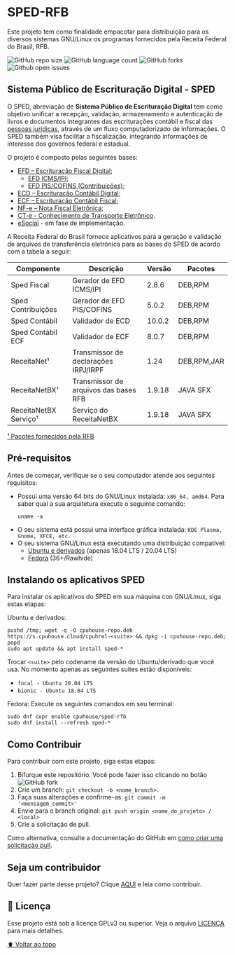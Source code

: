 # SPED-RFB

Este projeto tem como finalidade empacotar para distribuição para os diversos sistemas GNU/Linux os programas fornecidos pela Receita Federal do Brasil, RFB.

![GitHub repo size](https://img.shields.io/github/repo-size/cpuhouse/sped-rfb?style=for-the-badge)
![GitHub language count](https://img.shields.io/github/languages/count/cpuhouse/sped-rfb?style=for-the-badge)
![GitHub forks](https://img.shields.io/github/forks/cpuhouse/sped-rfb?style=for-the-badge)
![Github open issues](https://img.shields.io/github/issues/cpuhouse/sped-rfb?style=for-the-badge)
## Sistema Público de Escrituração Digital - SPED

O SPED, abreviação de **Sistema Público de Escrituração Digital** tem como objetivo unificar a recepção, validação, armazenamento e autenticação de livros e documentos integrantes das escriturações contábil e fiscal das [pessoas jurídicas](https://pt.wikipedia.org/wiki/Pessoas_jur%C3%ADdicas "Pessoas jurídicas"), através de um fluxo computadorizado de informações. O SPED também visa facilitar a fiscalização, integrando informações de interesse dos governos federal e estadual.

O projeto é composto pelas seguintes bases:

- [EFD – Escrituração Fiscal Digital]();
	- [EFD ICMS/IPI]();
	- [EFD PIS/COFINS (Contribuições)]();
- [ECD – Escrituração Contábil Digital]();
- [ECF – Escrituração Contábil Fiscal]();
- [NF-e – Nota Fiscal Eletrônica]();
- [CT-e - Conhecimento de Transporte Eletrônico]().
- [eSocial]() - em fase de implementação.

A Receita Federal do Brasil fornece aplicativos para a geração e validação de arquivos de transferência eletrônica para as bases do SPED de acordo com a tabela a seguir:

|Componente           |Descrição                            |Versão   |Pacotes      |
|---------------------|-------------------------------------|---------|-------------|
|Sped Fiscal          |Gerador de EFD ICMS/IPI              | 2.8.6   |DEB,RPM      |
|Sped Contribuições   |Gerador de EFD PIS/COFINS            | 5.0.2   |DEB,RPM      |
|Sped Contábil        |Validador de ECD                     | 10.0.2  |DEB,RPM      |
|Sped Contábil ECF    |Validador de ECF                     | 8.0.7   |DEB,RPM      |
|ReceitaNet¹          |Transmissor de declarações IRPJ/IRPF | 1.24    |DEB,RPM,JAR  |
|ReceitaNetBX¹        |Transmissor de arquivos das bases RFB| 1.9.18  |JAVA SFX     |
|ReceitaNetBX Serviço¹|Serviço do ReceitaNetBX              | 1.9.18  |JAVA SFX     |

[¹ Pacotes fornecidos pela RFB](https://www.gov.br/receitafederal/pt-br/centrais-de-conteudo/download/receitanet)

## Pré-requisitos

Antes de começar, verifique se o seu computador atende aos seguintes requisitos:
* Possui uma versão 64 bits do GNU/Linux instalada: `x86_64, amd64`. Para saber qual a sua arquitetura execute o seguinte comando:
	```
	uname -a
	```
* O seu sistema está possui uma interface gráfica instalada: `KDE Plasma, Gnome, XFCE, etc.` 
* O seu sistema GNU/Linux está executando uma distribuição compatível:
	* [Ubuntu e derivados](https://ubuntu.com) (apenas 18.04 LTS / 20.04 LTS)
	* [Fedora](https://getfedora.org) (36+/Rawhide)
<!--
	* [Debian](https://debian.org)(apenas instalação manual de pacotes - não testado)
	* [Rocky Linux](https://rockylinux.org)(ainda não suportado)
	* [Alma Linux](https://almalinux.org)(ainda não suportado)
	* [CentOS Stream](https://centos.org)(ainda não suportado)
	* [Oracle Linux (OL)](https://www.oracle.com/br/linux/)(ainda não suportado)
	* [Amazon Linux (AL)](https://aws.amazon.com/amazon-linux/)(ainda não suportado)
	* [Red Hat Enterprise Linux (RHEL)](https://www.redhat.com/pt-br/technologies/linux-platforms/enterprise-linux)(ainda não suportado)

ou
* O seu sistema suporta AppImage (ainda não implementado)
* O seu sistema suporta Flatpak (ainda não implementado)
-->

## Instalando os aplicativos SPED
Para instalar os aplicativos do SPED em sua máquina con GNU/Linux, siga estas etapas:

Ubuntu e derivados:
```
pushd /tmp; wget -q -O cpuhouse-repo.deb https://s.cpuhouse.cloud/cpuhrel-<suite> && dpkg -i cpuhouse-repo.deb; popd
sudo apt update && apt install sped-*
```
Trocar `<suite>` pelo codename da versão do Ubuntu/derivado que você usa. No momento apenas as seguintes suites estão disponíveis:

* `focal - Ubuntu 20.04 LTS`
* `bionic - Ubuntu 18.04 LTS`

Fedora:
Execute os seguintes comandos em seu terminal:
```
sudo dnf copr enable cpuhouse/sped-rfb
sudo dnf install --refresh sped-*
```
<!--
Fedora/RHEL e derivados (Rocky/Alma/CentOS/OL/AL):

Caso você utilize o Fedora ou uma versão do Rocky/Alma/CentOS/OL/AL/RHEL que já possua o dnf instalado execute os seguintes comandos em seu terminal:
```
sudo dnf install yum-plugin-copr
sudo dnf copr enable cpuhouse/sped
sudo dnf install sped-*
```
Caso não tenha o dnf instalado, execute os comandos ao seguir ao invés:
```
sudo yum install yum-plugin-copr
sudo dnf copr enable cpuhouse/sped
sudo dnf install sped-*
```
-->

## Como Contribuir
Para contribuir com este projeto, siga estas etapas:

1. Bifurque este repositório. Você pode fazer isso clicando no botão ![GitHub fork](https://img.shields.io/github/forks/cpuhouse/sped-rfb?label=Fork&?style=for-the-badge)
2. Crie um branch: `git checkout -b <nome_branch>`.
4. Faça suas alterações e confirme-as: `git commit -m '<mensagem_commit>'`
5. Envie para o branch original: `git push origin <nome_do_projeto> / <local>`
6. Crie a solicitação de pull.

Como alternativa, consulte a documentação do GitHub em [como criar uma solicitação pull](https://help.github.com/en/github/collaborating-with-issues-and-pull-requests/creating-a-pull-request).

<!--
## Colaboradores

Agradecemos às seguintes pessoas que contribuíram para este projeto:

<table>
  <tr>
    <td align="center">
      <a href="#">
        <img src="https://avatars.githubusercontent.com/u/7252968?v=4" width="100px;" alt="Foto do Christian Tosta no GitHub"/><br>
        <sub>
          <b>Christian Tosta</b>
        </sub>
      </a>
    </td>
   </tr>
</table>
-->

## Seja um contribuidor<br>

Quer fazer parte desse projeto? Clique [AQUI](CONTRIBUTING.md) e leia como contribuir.

## 📝 Licença

Esse projeto está sob a licença GPLv3 ou superior. Veja o arquivo [LICENÇA](LICENSE) para mais detalhes.

[⬆ Voltar ao topo](#SPED-RFB)<br>
